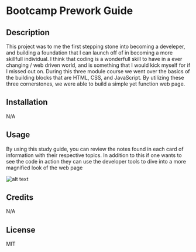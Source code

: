# Bootcamp Prework Guide

## Description 

This project was to me the first stepping stone into becoming a develeper, and building a foundation that I can launch off of in becoming a more skillfull individual. I think that coding is a wonderfull skill to have in a ever changing / web driven world, and is something that I would kick myself for if I missed out on. During this three module course we went over the basics of the building blocks that are HTML, CSS, and JavaScript. By utilizing these three cornerstones, we were able to build a simple yet function web page. 

## Installation

N/A

## Usage

By using this study guide, you can review the notes found in each card of information with their respective topics. In addition to this if one wants to see the code in action they can use the developer tools to dive into a more magnified look of the web page

![alt text](assets/images/screenshot.png)

## Credits

N/A

## License

MIT

